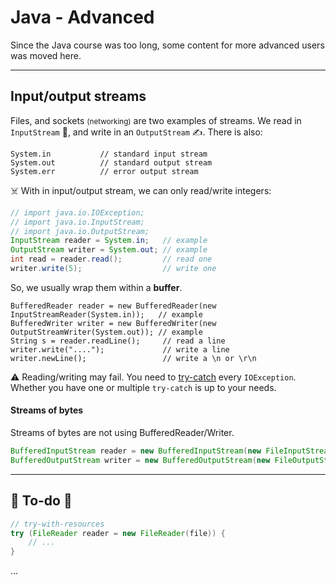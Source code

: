 # Java - Advanced

Since the Java course was too long, some content for more advanced users was moved here.

<hr class="sep-both">

## Input/output streams

<div class="row row-cols-md-2"><div>

Files, and sockets <small>(networking)</small> are two examples of streams. We read in `InputStream` 📖, and write in an `OutputStream` ✍️. There is also:

```java!
System.in           // standard input stream
System.out          // standard output stream
System.err          // error output stream
```

☠️ With in input/output stream, we can only read/write integers:

```java
// import java.io.IOException;
// import java.io.InputStream;
// import java.io.OutputStream;
InputStream reader = System.in;   // example
OutputStream writer = System.out; // example
int read = reader.read();         // read one
writer.write(5);                  // write one
```
</div><div>

So, we usually wrap them within a **buffer**.

```
BufferedReader reader = new BufferedReader(new InputStreamReader(System.in));   // example
BufferedWriter writer = new BufferedWriter(new OutputStreamWriter(System.out)); // example
String s = reader.readLine();     // read a line
writer.write("....");             // write a line
writer.newLine();                 // write a \n or \r\n
```

⚠️ Reading/writing may fail. You need to [try-catch]() every `IOException`. Whether you have one or multiple `try-catch` is up to your needs.

#### Streams of bytes

Streams of bytes are not using BufferedReader/Writer.

```java
BufferedInputStream reader = new BufferedInputStream(new FileInputStream(file));
BufferedOutputStream writer = new BufferedOutputStream(new FileOutputStream(file));
```
</div></div>

<hr class="sep-both">

## 👻 To-do 👻

<div class="row row-cols-md-2"><div>

```java
// try-with-resources
try (FileReader reader = new FileReader(file)) {
    // ...
}
```
</div><div>

...
</div></div>
